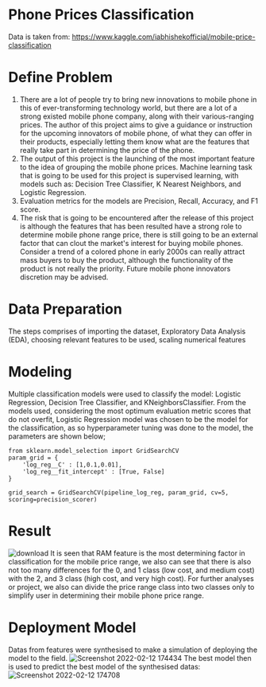 # Phone Prices Classification
Data is taken from: https://www.kaggle.com/iabhishekofficial/mobile-price-classification
# Define Problem
1. There are a lot of people try to bring new innovations to mobile phone in this of ever-transforming technology world, but there are a lot of a strong existed mobile phone company, along with their various-ranging prices. The author of this project aims to give a guidance or instruction for the upcoming innovators of mobile phone, of what they can offer in their products, especially letting them know what are the features that really take part in determining the price of the phone.
2. The output of this project is the launching of the most important feature to the idea of grouping the mobile phone prices.
Machine learning task that is going to be used for this project is supervised learning, with models such as: Decision Tree Classifier, K Nearest Neighbors, and Logistic Regression.
3. Evaluation metrics for the models are Precision, Recall, Accuracy, and F1 score.
4. The risk that is going to be encountered after the release of this project is although the features that has been resulted have a strong role to determine mobile phone range price, there is still going to be an external factor that can clout the market's interest for buying mobile phones. Consider a trend of a colored phone in early 2000s can really attract mass buyers to buy the product, although the functionality of the product is not really the priority. Future mobile phone innovators discretion may be advised.

# Data Preparation
The steps comprises of importing the dataset, Exploratory Data Analysis (EDA), choosing relevant features to be used, scaling numerical features

# Modeling
Multiple classification models were used to classify the model: Logistic Regression, Decision Tree Classifier, and KNeighborsClassifier. From the models used, considering the most optimum evaluation metric scores that do not overfit, Logistic Regression model was chosen to be the model for the classification, as so hyperparameter tuning was done to the model, the parameters are shown below;
```
from sklearn.model_selection import GridSearchCV
param_grid = {
    'log_reg__C' : [1,0.1,0.01],
    'log_reg__fit_intercept' : [True, False]
}

grid_search = GridSearchCV(pipeline_log_reg, param_grid, cv=5, scoring=precision_scorer)
```

# Result
![download](https://user-images.githubusercontent.com/87014423/153708092-62c51f65-ef0a-4825-92f1-40bca71c0953.png)
It is seen that RAM feature is the most determining factor in classification for the mobile price range, we also can see that there is also not too many differences for the 0, and 1 class (low cost, and medium cost) with the 2, and 3 class (high cost, and very high cost). For further analyses or project, we also can divide the price range class into two classes only to simplify user in determining their mobile phone price range.

# Deployment Model
Datas from features were synthesised to make a simulation of deploying the model to the field.
![Screenshot 2022-02-12 174434](https://user-images.githubusercontent.com/87014423/153708157-7848d712-f80a-4d26-b38d-cb433c9ebd3d.jpg)
The best model then is used to predict the best model of the synthesised datas:
![Screenshot 2022-02-12 174708](https://user-images.githubusercontent.com/87014423/153708264-626aabfa-243b-4bc2-b348-0f776c52f8b6.jpg)
